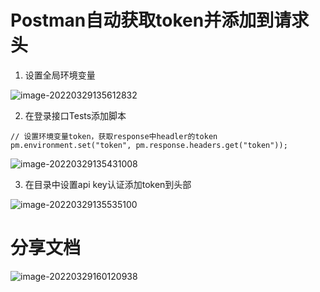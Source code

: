 # Postman自动获取token并添加到请求头

1. 设置全局环境变量

![image-20220329135612832](https://img-1256282866.cos.ap-beijing.myqcloud.com/image-20220329135612832.png)

2. 在登录接口Tests添加脚本

```
// 设置环境变量token，获取response中headler的token
pm.environment.set("token", pm.response.headers.get("token"));
```

![image-20220329135431008](https://img-1256282866.cos.ap-beijing.myqcloud.com/image-20220329135431008.png)

3. 在目录中设置api key认证添加token到头部

![image-20220329135535100](https://img-1256282866.cos.ap-beijing.myqcloud.com/image-20220329135535100.png)

# 分享文档

![image-20220329160120938](https://img-1256282866.cos.ap-beijing.myqcloud.com/image-20220329160120938.png)